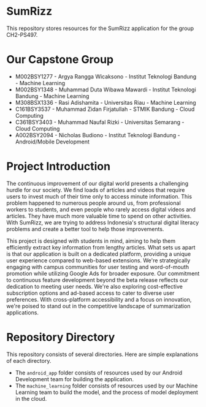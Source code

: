 # SumRizz
This repository stores resources for the SumRizz application for the group CH2-PS497.

# Our Capstone Group
- M002BSY1277 - Argya Rangga Wicaksono - Institut Teknologi Bandung - Machine Learning
- M002BSY1348 - Muhammad Duta Wibawa Mawardi - Institut Teknologi Bandung - Machine Learning
- M308BSX1336 - Rasi Adishamita - Universitas Riau - Machine Learning
- C161BSY3537 - Muhammad Zidan Firjatullah - STMIK Bandung - Cloud Computing
- C361BSY3403 - Muhammad Naufal Rizki - Universitas Semarang - Cloud Computing
- A002BSY2094 - Nicholas Budiono - Institut Teknologi Bandung - Android/Mobile Development

# Project Introduction
The continuous improvement of our digital world presents a challenging hurdle for our society. We find loads of articles and videos that require users to invest much of their time only to access minute information. This problem happened to numerous people around us, from professional workers to students, and even people who rarely access digital videos and articles. They have much more valuable time to spend on other activities. With SumRizz, we are trying to address Indonesia's structural digital literacy problems and create a better tool to help those improvements.

This project is designed with students in mind, aiming to help them efficiently extract key information from lengthy articles. What sets us apart is that our application is built on a dedicated platform, providing a unique user experience compared to web-based extensions. We're strategically engaging with campus communities for user testing and word-of-mouth promotion while utilizing Google Ads for broader exposure. Our commitment to continuous feature development beyond the beta release reflects our dedication to meeting user needs. We're also exploring cost-effective subscription options and ad-based access to cater to diverse user preferences. With cross-platform accessibility and a focus on innovation, we're poised to stand out in the competitive landscape of summarization applications.

# Repository Directory
This repository consists of several directories. Here are simple explanations of each directory.
- The `android_app` folder consists of resources used by our Android Development team for building the application.
- The `machine_learning` folder consists of resources used by our Machine Learning team to build the model, and the process of model deployment in the cloud.
